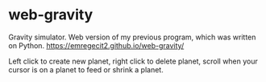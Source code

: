 # web-gravity

Gravity simulator.
Web version of my previous program, which was written on Python.
https://emregecit2.github.io/web-gravity/

Left click to create new planet, right click to delete planet, scroll when your cursor is on a planet to feed or shrink a planet.
